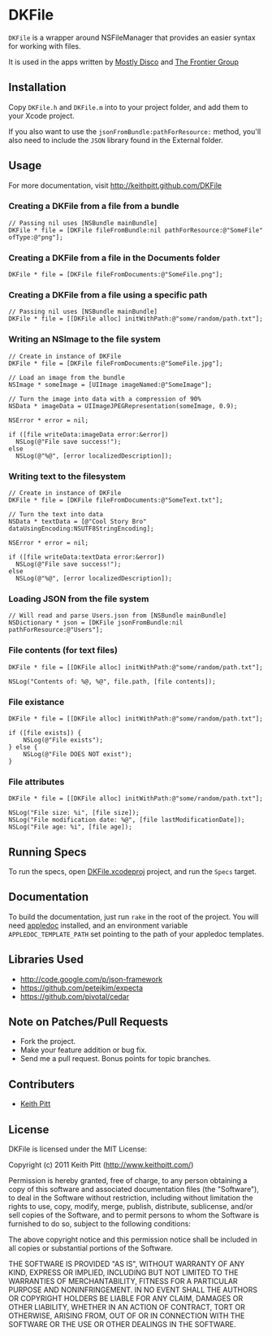 # DKFile

`DKFile` is a wrapper around NSFileManager that provides an easier syntax for working with files.

It is used in the apps written by [Mostly Disco](http://www.mostlydisco.com) and [The Frontier Group](http://www.thefrontiergroup.com.au)

## Installation

Copy `DKFile.h` and `DKFile.m` into to your project folder, and add them to your Xcode project.

If you also want to use the `jsonFromBundle:pathForResource:` method, you'll also need to include the `JSON` library found in the External folder.

## Usage

For more documentation, visit http://keithpitt.github.com/DKFile

### Creating a DKFile from a file from a bundle

    // Passing nil uses [NSBundle mainBundle]
    DKFile * file = [DKFile fileFromBundle:nil pathForResource:@"SomeFile" ofType:@"png"];

### Creating a DKFile from a file in the Documents folder

    DKFile * file = [DKFile fileFromDocuments:@"SomeFile.png"];

### Creating a DKFile from a file using a specific path

    // Passing nil uses [NSBundle mainBundle]
    DKFile * file = [[DKFile alloc] initWithPath:@"some/random/path.txt"];

### Writing an NSImage to the file system

    // Create in instance of DKFile
    DKFile * file = [DKFile fileFromDocuments:@"SomeFile.jpg"];

    // Load an image from the bundle
    NSImage * someImage = [UIImage imageNamed:@"SomeImage"];

    // Turn the image into data with a compression of 90%
    NSData * imageData = UIImageJPEGRepresentation(someImage, 0.9);

    NSError * error = nil;

    if ([file writeData:imageData error:&error])
      NSLog(@"File save success!");
    else
      NSLog(@"%@", [error localizedDescription]);

### Writing text to the filesystem

    // Create in instance of DKFile
    DKFile * file = [DKFile fileFromDocuments:@"SomeText.txt"];

    // Turn the text into data
    NSData * textData = [@"Cool Story Bro" dataUsingEncoding:NSUTF8StringEncoding];

    NSError * error = nil;

    if ([file writeData:textData error:&error])
      NSLog(@"File save success!");
    else
      NSLog(@"%@", [error localizedDescription]);

### Loading JSON from the file system

    // Will read and parse Users.json from [NSBundle mainBundle]
    NSDictionary * json = [DKFile jsonFromBundle:nil pathForResource:@"Users"];

### File contents (for text files)

    DKFile * file = [[DKFile alloc] initWithPath:@"some/random/path.txt"];

    NSLog("Contents of: %@, %@", file.path, [file contents]);

### File existance

    DKFile * file = [[DKFile alloc] initWithPath:@"some/random/path.txt"];

    if ([file exists]) {
        NSLog(@"File exists");
    } else {
        NSLog(@"File DOES NOT exist");
    }

### File attributes

    DKFile * file = [[DKFile alloc] initWithPath:@"some/random/path.txt"];

    NSLog("File size: %i", [file size]);
    NSLog("File modification date: %@", [file lastModificationDate]);
    NSLog("File age: %i", [file age]);

## Running Specs

To run the specs, open [DKFile.xcodeproj](https://github.com/keithpitt/DKFile/tree/master/DKFile.xcodeproj) project, and run the `Specs` target.

## Documentation

To build the documentation, just run `rake` in the root of the project. You will need [appledoc](http://www.gentlebytes.com/home/appledocapp/) installed, and an environment variable `APPLEDOC_TEMPLATE_PATH` set pointing to the path of your appledoc templates.

## Libraries Used

* http://code.google.com/p/json-framework
* https://github.com/petejkim/expecta
* https://github.com/pivotal/cedar

## Note on Patches/Pull Requests

* Fork the project.
* Make your feature addition or bug fix.
* Send me a pull request. Bonus points for topic branches.

## Contributers

* [Keith Pitt](http://www.keithpitt.com)

## License

DKFile is licensed under the MIT License:

  Copyright (c) 2011 Keith Pitt (http://www.keithpitt.com/)

  Permission is hereby granted, free of charge, to any person obtaining a copy
  of this software and associated documentation files (the "Software"), to deal
  in the Software without restriction, including without limitation the rights
  to use, copy, modify, merge, publish, distribute, sublicense, and/or sell
  copies of the Software, and to permit persons to whom the Software is
  furnished to do so, subject to the following conditions:

  The above copyright notice and this permission notice shall be included in
  all copies or substantial portions of the Software.

  THE SOFTWARE IS PROVIDED "AS IS", WITHOUT WARRANTY OF ANY KIND, EXPRESS OR
  IMPLIED, INCLUDING BUT NOT LIMITED TO THE WARRANTIES OF MERCHANTABILITY,
  FITNESS FOR A PARTICULAR PURPOSE AND NONINFRINGEMENT. IN NO EVENT SHALL THE
  AUTHORS OR COPYRIGHT HOLDERS BE LIABLE FOR ANY CLAIM, DAMAGES OR OTHER
  LIABILITY, WHETHER IN AN ACTION OF CONTRACT, TORT OR OTHERWISE, ARISING FROM,
  OUT OF OR IN CONNECTION WITH THE SOFTWARE OR THE USE OR OTHER DEALINGS IN
  THE SOFTWARE.
